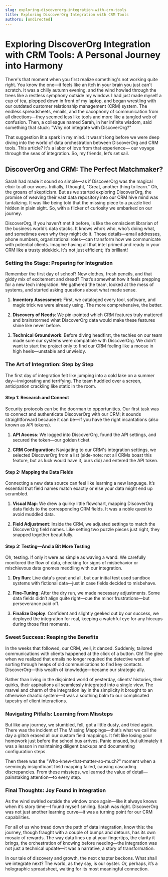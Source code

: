 ```yaml
---
slug: exploring-discoverorg-integration-with-crm-tools
title: Exploring DiscoverOrg Integration with CRM Tools
authors: [undirected]
---
```



# Exploring DiscoverOrg Integration with CRM Tools: A Personal Journey into Harmony

There's that moment when you first realize something's not working quite right. You know the one—it feels like an itch in your brain you just can't scratch. It was a chilly autumn evening, and the wind howled through the trees like a restless symphony outside my window. I had just made myself a cup of tea, plopped down in front of my laptop, and began wrestling with our outdated customer relationship management (CRM) system. The endless spreadsheets, emails, and the cacophony of communication from all directions—they seemed less like tools and more like a tangled web of confusion. Then, a colleague named Sarah, in her infinite wisdom, said something that stuck: "Why not integrate with DiscoverOrg?" 

That suggestion lit a spark in my mind. It wasn't long before we were deep diving into the world of data orchestration between DiscoverOrg and CRM tools. This article? It's a labor of love from that experience— our voyage through the seas of integration. So, my friends, let’s set sail.

## DiscoverOrg and CRM: The Perfect Matchmaker?

Sarah had made it sound so simple—as if DiscoverOrg was the magical elixir to all our woes. Initially, I thought, "Great, another thing to learn." Oh, the groans of skepticism. But as we started exploring DiscoverOrg, the promise of weaving their vast data repository into our CRM hive mind was tantalizing. It was like being told that the missing piece to a puzzle lied hidden in plain sight. So, with a flicker of curiosity we embarked on our journey.

DiscoverOrg, if you haven’t met it before, is like the omniscient librarian of the business world’s data stacks. It knows who’s who, who’s doing what, and sometimes even why they might do it. Those details—email addresses, phone numbers, organizational roles—can transform how we communicate with potential clients. Imagine having all that intel primed and ready in your CRM like a trusty sidekick. It's not just efficient; it’s brilliant!

### Setting the Stage: Preparing for Integration

Remember the first day of school? New clothes, fresh pencils, and that giddy mix of excitement and dread? That’s somewhat how it feels prepping for a new tech integration. We gathered the team, looked at the mess of systems, and started asking questions about what made sense. 

1. **Inventory Assessment**: First, we cataloged every tool, software, and magic trick we were already using. The more comprehensive, the better.
   
2. **Discovery of Needs**: We pin-pointed which CRM features truly mattered and brainstormed what DiscoverOrg data would make these features shine like never before.

3. **Technical Groundwork**: Before diving headfirst, the techies on our team made sure our systems were compatible with DiscoverOrg. We didn’t want to start the project only to find our CRM feeling like a moose in high heels—unstable and unwieldy.

### The Art of Integration: Step by Step

The first day of integration felt like jumping into a cold lake on a summer day—invigorating and terrifying. The team huddled over a screen, anticipation crackling like static in the room. 

#### Step 1: Research and Connect

Security protocols can be the doorman to opportunities. Our first task was to connect and authenticate DiscoverOrg with our CRM; it sounds straightforward because it can be—if you have the right incantations (also known as API tokens).

1. **API Access**: We logged into DiscoverOrg, found the API settings, and secured the token—our golden ticket.
   
2. **CRM Configuration**: Navigating to our CRM's integration settings, we selected DiscoverOrg from a list (side-note: not all CRMs boast this feature, but as luck would have it, ours did) and entered the API token.

#### Step 2: Mapping the Data Fields

Connecting a new data source can feel like learning a new language. It’s essential that field names match exactly or else your data might end up scrambled.

1. **Visual Map**: We drew a quirky little flowchart, mapping DiscoverOrg data fields to the corresponding CRM fields. It was a noble quest to avoid muddled data.
   
2. **Field Adjustment**: Inside the CRM, we adjusted settings to match the DiscoverOrg field names. Like setting two puzzle pieces just right, they snapped together beautifully.

#### Step 3: Testing—And a Bit More Testing

Oh, testing. If only it were as simple as waving a wand. We carefully monitored the flow of data, checking for signs of misbehavior or mischievous data gnomes meddling with our integration.

1. **Dry Run**: Live data's great and all, but our initial test used sandbox systems with fictional data—just in case fields decided to misbehave.
   
2. **Fine-Tuning**: After the dry run, we made necessary adjustments. Some data fields didn’t align quite right—cue the minor frustrations—but perseverance paid off.

3. **Finalize Deploy**: Confident and slightly geeked out by our success, we deployed the integration for real, keeping a watchful eye for any hiccups during those first moments.

### Sweet Success: Reaping the Benefits

In the weeks that followed, our CRM, well, it danced. Suddenly, tailored communications with clients happened at the click of a button. Oh! The glee when we realized that emails no longer required the detective work of sorting through heaps of old communications to find key contacts. DiscoverOrg—this wealth of knowledge—became our strategic ally.

Rather than living in the disjointed world of yesterday, clients’ histories, their quirks, their aspirations all seamlessly integrated into a single view. The marvel and charm of the integration lay in the simplicity it brought to an otherwise chaotic system—it was a soothing balm to our complicated tapestry of client interactions.

### Navigating Pitfalls: Learning from Missteps

But like any journey, we stumbled, fell, got a little dusty, and tried again. There was the incident of The Missing Mappings—that’s what we call the day a glitch erased all our custom field mappings. It felt like losing your homework just before the school bus arrives. Panic ensued, but ultimately it was a lesson in maintaining diligent backups and documenting configuration steps.

Then there was the "Who-knew-that-matter-so-much?" moment when a seemingly insignificant field mapping failed, causing cascading discrepancies. From these missteps, we learned the value of detail—painstaking attention—to every step.

### Final Thoughts: Joy Found in Integration

As the wind swirled outside the window once again—like it always knows when it’s story time—I found myself smiling. Sarah was right. DiscoverOrg was not just another learning curve—it was a turning point for our CRM capabilities.

For all of us who tread down the path of data integration, know this: the journey, though fraught with a couple of bumps and detours, has its own mosaic of rewards. The way data lines up at your fingertips, the clarity it brings, the orchestration of knowing before needing—the integration was not just a technical update—it was a narrative, a story of transformation.

In our tale of discovery and growth, the next chapter beckons. What shall we integrate next? The world, as they say, is our oyster. Or, perhaps, it’s a holographic spreadsheet, waiting for its most meaningful connection.